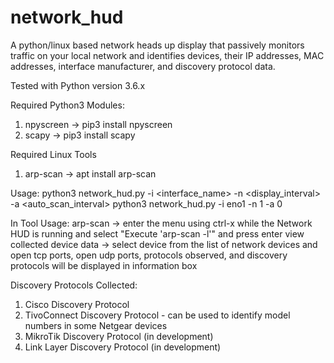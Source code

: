 # network_hud
A python/linux based network heads up display that passively monitors traffic on your local network and identifies devices, their IP addresses, MAC addresses, interface manufacturer, and discovery protocol data.

Tested with Python version 3.6.x

Required Python3 Modules:
1. npyscreen -> pip3 install npyscreen
2. scapy -> pip3 install scapy

Required Linux Tools
1. arp-scan -> apt install arp-scan

Usage:
python3 network_hud.py -i <interface_name> -n <display_interval> -a <auto_scan_interval> 
python3 network_hud.py -i eno1 -n 1 -a 0

In Tool Usage:
arp-scan -> enter the menu using ctrl-x while the Network HUD is running and select "Execute 'arp-scan -l'" and press enter
view collected device data -> select device from the list of network devices and open tcp ports, open udp ports, protocols observed, and discovery protocols will be displayed in information box

Discovery Protocols Collected:
1. Cisco Discovery Protocol
2. TivoConnect Discovery Protocol - can be used to identify model numbers in some Netgear devices
3. MikroTik Discovery Protocol (in development)
4. Link Layer Discovery Protocol (in development)
